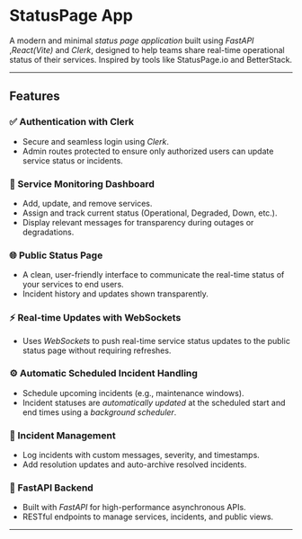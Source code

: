 # StatusPage App

A modern and minimal *status page application* built using *FastAPI* ,*React(Vite)* and *Clerk*, designed to help teams share real-time operational status of their services. Inspired by tools like StatusPage.io and BetterStack.

---

## Features

### ✅ Authentication with Clerk
- Secure and seamless login using *Clerk*.
- Admin routes protected to ensure only authorized users can update service status or incidents.

### 🚦 Service Monitoring Dashboard
- Add, update, and remove services.
- Assign and track current status (Operational, Degraded, Down, etc.).
- Display relevant messages for transparency during outages or degradations.

### 🌐 Public Status Page
- A clean, user-friendly interface to communicate the real-time status of your services to end users.
- Incident history and updates shown transparently.

### ⚡ Real-time Updates with WebSockets
- Uses *WebSockets* to push real-time service status updates to the public status page without requiring refreshes.

### ⚙ Automatic Scheduled Incident Handling
- Schedule upcoming incidents (e.g., maintenance windows).
- Incident statuses are *automatically updated* at the scheduled start and end times using a *background scheduler*.

### 📡 Incident Management
- Log incidents with custom messages, severity, and timestamps.
- Add resolution updates and auto-archive resolved incidents.

### 🚀 FastAPI Backend
- Built with *FastAPI* for high-performance asynchronous APIs.
- RESTful endpoints to manage services, incidents, and public views.

---
